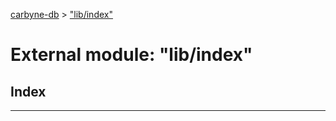 [carbyne-db](../README.md) > ["lib/index"](../modules/_lib_index_.md)

# External module: "lib/index"

## Index

---

